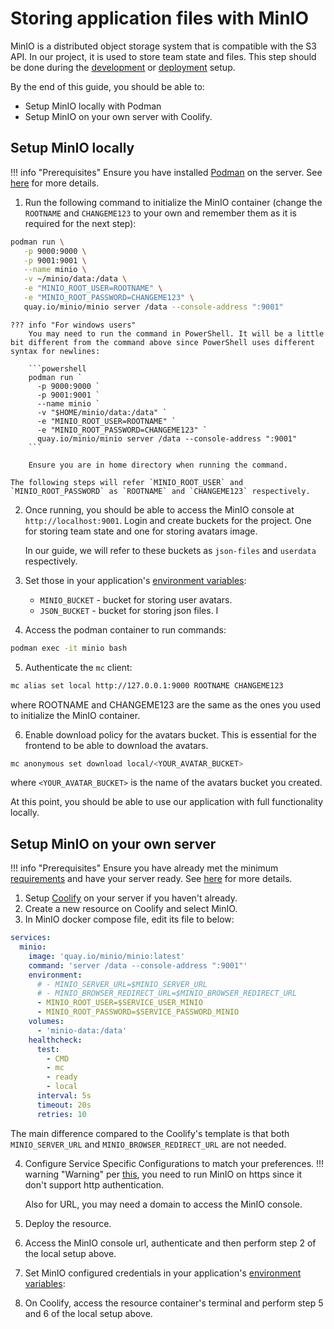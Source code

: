 # Storing application files with MinIO

MinIO is a distributed object storage system that is compatible with the S3 API. In our project, it is used to store team state and files. This step should be done during the [development](../development/environment.md) or [deployment](../deployment/environment.md) setup.

By the end of this guide, you should be able to:
- Setup MinIO locally with Podman
- Setup MinIO on your own server with Coolify.

## Setup MinIO locally
!!! info "Prerequisites"
    Ensure you have installed [Podman](https://podman.io/) on the server. See [here](../development/preparation.md) for more details.

1. Run the following command to initialize the MinIO container (change the `ROOTNAME` and `CHANGEME123` to your own and remember them as it is required for the next step):
```bash
podman run \
   -p 9000:9000 \
   -p 9001:9001 \
   --name minio \
   -v ~/minio/data:/data \
   -e "MINIO_ROOT_USER=ROOTNAME" \
   -e "MINIO_ROOT_PASSWORD=CHANGEME123" \
   quay.io/minio/minio server /data --console-address ":9001"
```

    ??? info "For windows users"
        You may need to run the command in PowerShell. It will be a little bit different from the command above since PowerShell uses different syntax for newlines:

        ```powershell
        podman run `
          -p 9000:9000 `
          -p 9001:9001 `
          --name minio `
          -v "$HOME/minio/data:/data" `
          -e "MINIO_ROOT_USER=ROOTNAME" `
          -e "MINIO_ROOT_PASSWORD=CHANGEME123" `
          quay.io/minio/minio server /data --console-address ":9001"
        ```

        Ensure you are in home directory when running the command.

    The following steps will refer `MINIO_ROOT_USER` and `MINIO_ROOT_PASSWORD` as `ROOTNAME` and `CHANGEME123` respectively.

2. Once running, you should be able to access the MinIO console at `http://localhost:9001`. Login and create buckets for the project. One for storing team state and one for storing avatars image.

    In our guide, we will refer to these buckets as `json-files` and `userdata` respectively.

3. Set those in your application's [environment variables](../development/environment.md):

    - `MINIO_BUCKET` - bucket for storing user avatars.
    - `JSON_BUCKET` - bucket for storing json files.
I

4. Access the podman container to run commands:
```bash
podman exec -it minio bash
```

5. Authenticate the `mc` client:
```bash
mc alias set local http://127.0.0.1:9000 ROOTNAME CHANGEME123
```
where ROOTNAME and CHANGEME123 are the same as the ones you used to initialize the MinIO container.

6. Enable download policy for the avatars bucket. This is essential for the frontend to be able to download the avatars.
```bash
mc anonymous set download local/<YOUR_AVATAR_BUCKET>
```
where `<YOUR_AVATAR_BUCKET>` is the name of the avatars bucket you created.

At this point, you should be able to use our application with full functionality locally.

## Setup MinIO on your own server
!!! info "Prerequisites"
    Ensure you have already met the minimum [requirements](../deployment/requirements.md) and have your server ready. See [here](../deployment/preparation.md) for more details.

1. Setup [Coolify](https://coolify.io/) on your server if you haven't already.
2. Create a new resource on Coolify and select MinIO.
3. In MinIO docker compose file, edit its file to below:
```yaml
services:
  minio:
    image: 'quay.io/minio/minio:latest'
    command: 'server /data --console-address ":9001"'
    environment:
      # - MINIO_SERVER_URL=$MINIO_SERVER_URL
      # - MINIO_BROWSER_REDIRECT_URL=$MINIO_BROWSER_REDIRECT_URL
      - MINIO_ROOT_USER=$SERVICE_USER_MINIO
      - MINIO_ROOT_PASSWORD=$SERVICE_PASSWORD_MINIO
    volumes:
      - 'minio-data:/data'
    healthcheck:
      test:
        - CMD
        - mc
        - ready
        - local
      interval: 5s
      timeout: 20s
      retries: 10
```
The main difference compared to the Coolify's template is that both `MINIO_SERVER_URL` and `MINIO_BROWSER_REDIRECT_URL` are not needed.

4. Configure Service Specific Configurations to match your preferences.
!!! warning "Warning"
    per [this](https://coolify.io/docs/services/minio), you need to run MinIO on https since it don't support http authentication.

    Also for URL, you may need a domain to access the MinIO console.
5. Deploy the resource.
6. Access the MinIO console url, authenticate and then perform step 2 of the local setup above.
7. Set MinIO configured credentials in your application's [environment variables](../development/environment.md#backend-service):
8. On Coolify, access the resource container's terminal and perform step 5 and 6 of the local setup above.
